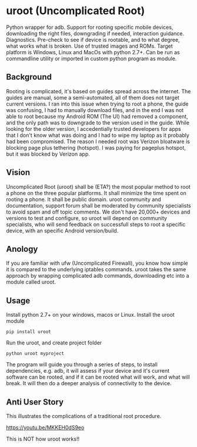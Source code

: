 # uroot (Uncomplicated Root)

Python wrapper for adb. Support for rooting specific mobile devices, downloading the right files, downgrading if needed, interaction guidance. Diagnostics. Pre-check to see if device is rootable, and to what degree, what works what is broken. Use of trusted images and ROMs. Target platform is Windows, Linux and MacOs with python 2.7+.  Can be run as commandline utility or imported in custom python program as module.

## Background
Rooting is complicated, it's based on guides spread across the internet. The guides are manual, some a semi-automated, all of them does not target current versions. I ran into this issue when trying to root a phone, the guide was confusing, I had to manually download files, and in the end I was not able to root because my Android ROM (The UI) had removed a component, and the only path was to downgrade to the version used in the guide. While looking for the older version, I accedentially trusted developers for apps that I don't know what was doing and I had to wipe my laptop as it probably had been compromised. The reason I needed root was Verizon bloatware is blocking page plus tethering (hotspot). I was paying for pageplus hotspot, but it was blocked by Verizon app.

## Vision

Uncomplicated Root (uroot) shall be (ETA?) the most popular method to root a phone on the three popular platforms. It shall minimize the time spent on rooting a phone. It shall be public domain. uroot community and documentation, support forum shall be moderated by community specialists to avoid spam and off topic comments. We don't have 20,000+ devices and versions to test and configure, so uroot will depend on community specialists, who will send feedback on successfull steps to root a specific device, with an specific Android version/build. 

## Anology

If you are familiar with ufw (Uncomplicated Firewall), you know how simple it is compared to the underlying iptables commands. uroot takes the same approach by wrapping complicated adb commands, downloading etc into a module called uroot.

## Usage

Install python 2.7+ on your windows, macos or Linux.
Install the uroot module

```
pip install uroot
```

Run the uroot, and create project folder

``` 
python uroot myproject
```

The program will guide you through a series of steps, to install dependencies, e.g. adb, it will assess if your device and it's current software can be rooted, and if it can be rooted what will work, and what will break. It will then do a deeper analysis of connectivity to the device. 

## Anti User Story

This illustrates the complications of a traditional root procedure. 

https://youtu.be/MKKEH0dS9eo

This is NOT how uroot works!!



